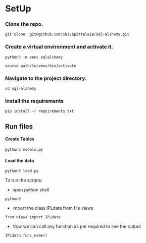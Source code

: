 # SetUp

### Clone the repo.
```
git clone  git@github.com:shivapittala19/sql-alchemy.git
```
### Create a virtual environment and activate it.
```
python3 -m venv sqlalchemy
```
```
source path/to/venv/bin/activate
```
### Navigate to the project directory.
```
cd sql-alchemy
```

### Install the requirements
```
pip install -r requirements.txt
```
## Run files
#### Create Tables
```
python3 models.py
```
#### Load the data
```
python3 load.py
```

To run the scripts:
* open python shell 
```
python3
```
* Import the class IPLdata from file views
```
from views import IPLdata
```
* Now we can call any function as per required to see the output
```
IPLdata.func_name()
```

